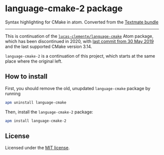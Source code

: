 # language-cmake-2 package

Syntax highlighting for CMake in atom. Converted from the
[Textmate bundle](https://github.com/textmate/cmake.tmbundle)

---

This is continuation of the [`lucas-clemente/language-cmake`][1] Atom package,
which has been discontinued in 2020, with [last commit from 30 May 2019][2]
and the last supported CMake version 3.14.

`language-cmake-2` is a continuation of this project, which starts at the same
place where the original left.

## How to install
First, you should remove the old, unupdated `language-cmake` package by
running

```sh
apm uninstall language-cmake
```

Then, install the `language-cmake-2` package:

```sh
apm install language-cmake-2
```

## License
Licensed under the [MIT license](LICENSE).

[1]: https://github.com/lucas-clemente/language-cmake
[2]: https://github.com/lucas-clemente/language-cmake/commit/61af86425a75b16f5b1bfb74be18544b97ba9c02
